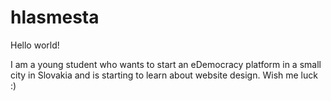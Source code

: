 # hlasmesta

Hello world!

I am a young student who wants to start an eDemocracy platform in a small city in Slovakia and is starting to learn about website design.
Wish me luck :)
